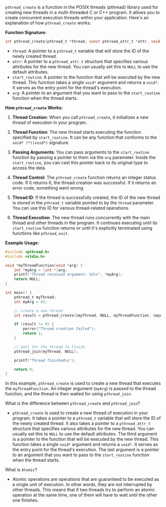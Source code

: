 `pthread_create` is a function in the POSIX threads (pthread) library used for creating new threads in a multi-threaded C or C++ program. It allows you to create concurrent execution threads within your application. Here's an explanation of how `pthread_create` works:

**Function Signature:**
```c
int pthread_create(pthread_t *thread, const pthread_attr_t *attr, void *(*start_routine)(void *), void *arg);
```

- `thread`: A pointer to a `pthread_t` variable that will store the ID of the newly created thread.
- `attr`: A pointer to a `pthread_attr_t` structure that specifies various attributes for the new thread. You can usually set this to `NULL` to use the default attributes.
- `start_routine`: A pointer to the function that will be executed by the new thread. This function takes a single `void*` argument and returns a `void*`. It serves as the entry point for the thread's execution.
- `arg`: A pointer to an argument that you want to pass to the `start_routine` function when the thread starts.

**How `pthread_create` Works:**

1. **Thread Creation**: When you call `pthread_create`, it initializes a new thread of execution in your program.

2. **Thread Function**: The new thread starts executing the function specified by `start_routine`. It can be any function that conforms to the `void* (*)(void*)` signature.

3. **Passing Arguments**: You can pass arguments to the `start_routine` function by passing a pointer to them via the `arg` parameter. Inside the `start_routine`, you can cast this pointer back to its original type to access the data.

4. **Thread Control**: The `pthread_create` function returns an integer status code. If it returns 0, the thread creation was successful. If it returns an error code, something went wrong.

5. **Thread ID**: If the thread is successfully created, the ID of the new thread is stored in the `pthread_t` variable pointed to by the `thread` parameter. You can use this ID for various thread-related operations.

6. **Thread Execution**: The new thread runs concurrently with the main thread and other threads in the program. It continues executing until its `start_routine` function returns or until it's explicitly terminated using functions like `pthread_exit`.

**Example Usage:**

```c
#include <pthread.h>
#include <stdio.h>

void *myThreadFunction(void *arg) {
    int *myArg = (int *)arg;
    printf("Thread received argument: %d\n", *myArg);
    return NULL;
}

int main() {
    pthread_t myThread;
    int myArg = 42;

    // create a new thread
    int result = pthread_create(&myThread, NULL, myThreadFunction, &myArg);

    if (result != 0) {
        perror("Thread creation failed");
        return 1;
    }

    // wait for the thread to finish
    pthread_join(myThread, NULL);

    printf("Thread finished\n");

    return 0;
}
```

In this example, `pthread_create` is used to create a new thread that executes the `myThreadFunction`. An integer argument (`myArg`) is passed to the thread function, and the thread is then waited for using `pthread_join`.

What is the difference between `pthread_create` and `pthread_join`?

- `pthread_create` is used to create a new thread of execution in your program. It takes a pointer to a `pthread_t` variable that will store the ID of the newly created thread. It also takes a pointer to a `pthread_attr_t` structure that specifies various attributes for the new thread. You can usually set this to `NULL` to use the default attributes. The third argument is a pointer to the function that will be executed by the new thread. This function takes a single `void*` argument and returns a `void*`. It serves as the entry point for the thread's execution. The last argument is a pointer to an argument that you want to pass to the `start_routine` function when the thread starts.

What is `Atomic`?

- Atomic operations are operations that are guaranteed to be executed as a single unit of execution. In other words, they are not interrupted by other threads. This means that if two threads try to perform an atomic operation at the same time, one of them will have to wait until the other one finishes.